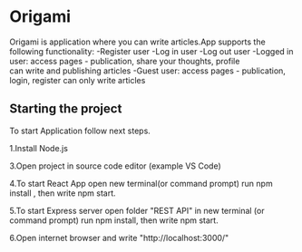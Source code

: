 # Origami

Origami is application where you can write articles.App supports the following functionality:
-Register user
-Log in user
-Log out user
-Logged in user:
	access pages - publication, share your thoughts, profile  
	can  write and publishing articles
-Guest user:
	access pages - publication, login, register 
	can only write articles 

## Starting the project

To start Application follow next steps.

1.Install Node.js

3.Open project in source code editor (example VS Code)

4.To start React App open new terminal(or command prompt) run npm install , then write npm start.

5.To start Express server open folder "REST API" in new terminal (or command prompt) run npm install, then write npm start.

6.Open internet browser and write "http://localhost:3000/" 


